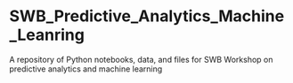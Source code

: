 # SWB_Predictive_Analytics_Machine_Leanring
A repository of Python notebooks, data, and files for SWB Workshop on predictive analytics and machine learning 
